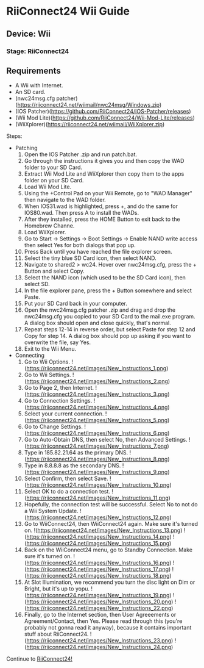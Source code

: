 # RiiConnect24 Wii Guide
## Device: Wii
### Stage: RiiConnect24

## Requirements
- A Wii with Internet.
- An SD card.
- (nwc24msg.cfg patcher)(https://riiconnect24.net/wiimail/nwc24msg/Windows.zip)
- (IOS Patcher)(https://github.com/RiiConnect24/IOS-Patcher/releases)
- (Wii Mod Lite)(https://github.com/RiiConnect24/Wii-Mod-Lite/releases)
- (WiiXplorer)(https://riiconnect24.net/wiimail/WiiXplorer.zip)

Steps:
- Patching
  1. Open the IOS Patcher .zip and run patch.bat.
  2. Go through the instructions it gives you and then copy the WAD folder to your SD Card.
  3. Extract Wii Mod Lite and WiiXplorer then copy them to the apps folder on your SD Card.
  4. Load Wii Mod Lite.
  5. Using the +Control Pad on your Wii Remote, go to "WAD Manager" then navigate to the WAD folder.
  6. When IOS31.wad is highlighted, press +, and do the same for IOS80.wad. Then press A to install the WADs.
  7. After they installed, press the HOME Button to exit back to the Homebrew Channe.
  8. Load WiiXplorer.
  9. Go to Start -> Settings -> Boot Settings -> Enable NAND write access then select Yes for both dialogs that pop up.
  10. Press Back until you have reached the file explorer screen.
  11. Select the tiny blue SD Card icon, then select NAND.
  12. Navigate to shared2 > wc24. Hover over nwc24msg.cfg, press the + Button and select Copy.
  13. Select the NAND icon (which used to be the SD Card icon), then select SD.
  14. In the file explorer pane, press the + Button somewhere and select Paste.
  15. Put your SD Card back in your computer.
  16. Open the nwc24msg.cfg patcher .zip and drag and drop the nwc24msg.cfg you copied to your SD Card to the mail.exe program. A dialog box should open and close quickly, that's normal.
  17. Repeat steps 12-14 in reverse order, but select Paste for step 12 and Copy for step 14. A dialog box should pop up asking if you want to overwrite the file, say Yes.
  18. Exit to the Wii Menu.
- Connecting
  1. Go to Wii Options.
  !(https://riiconnect24.net/images/New_Instructions_1.png)
  2. Go to Wii Settings.
  !(https://riiconnect24.net/images/New_Instructions_2.png)
  3. Go to Page 2, then Internet.
  !(https://riiconnect24.net/images/New_Instructions_3.png)
  4. Go to Connection Settings.
  !(https://riiconnect24.net/images/New_Instructions_4.png)
  5. Select your current connection.
  !(https://riiconnect24.net/images/New_Instructions_5.png)
  6. Go to Change Settings.
  !(https://riiconnect24.net/images/New_Instructions_6.png)
  7. Go to Auto-Obtain DNS, then select No, then Advanced Settings.
  !(https://riiconnect24.net/images/New_Instructions_7.png)
  8. Type in 185.82.21.64 as the primary DNS.
  !(https://riiconnect24.net/images/New_Instructions_8.png)
  9. Type in 8.8.8.8 as the secondary DNS.
  !(https://riiconnect24.net/images/New_Instructions_9.png)
  10. Select Confirm, then select Save.
  !(https://riiconnect24.net/images/New_Instructions_10.png)
  11. Select OK to do a connection test.
  !(https://riiconnect24.net/images/New_Instructions_11.png)
  12. Hopefully, the connection test will be successful. Select No to not do a Wii System Update.
  !(https://riiconnect24.net/images/New_Instructions_12.png)
  13. Go to WiiConnect24, then WiiConnect24 again. Make sure it's turned on.
  !(https://riiconnect24.net/images/New_Instructions_13.png)
  !(https://riiconnect24.net/images/New_Instructions_14.png)
  !(https://riiconnect24.net/images/New_Instructions_15.png)
  14. Back on the WiiConnect24 menu, go to Standby Connection. Make sure it's turned on.
  !(https://riiconnect24.net/images/New_Instructions_16.png)
  !(https://riiconnect24.net/images/New_Instructions_17.png)
  !(https://riiconnect24.net/images/New_Instructions_18.png)
  15. At Slot Illumination, we recommend you turn the disc light on Dim or Bright, but it's up to yopu.
  !(https://riiconnect24.net/images/New_Instructions_19.png)
  !(https://riiconnect24.net/images/New_Instructions_20.png)
  !(https://riiconnect24.net/images/New_Instructions_22.png)
  16. Finally, go to the Internet section, then User Agreeements or Agreement/Contact, then Yes. Please read through this (you're probably not gonna read it anyway), because it contains important stuff about RiiConnect24.
  !(https://riiconnect24.net/images/New_Instructions_23.png)
  !(https://riiconnect24.net/images/New_Instructions_24.png)

<div class="notice">Continue to <a href="RiiConnect24">RiiConnect24!</a></div>
